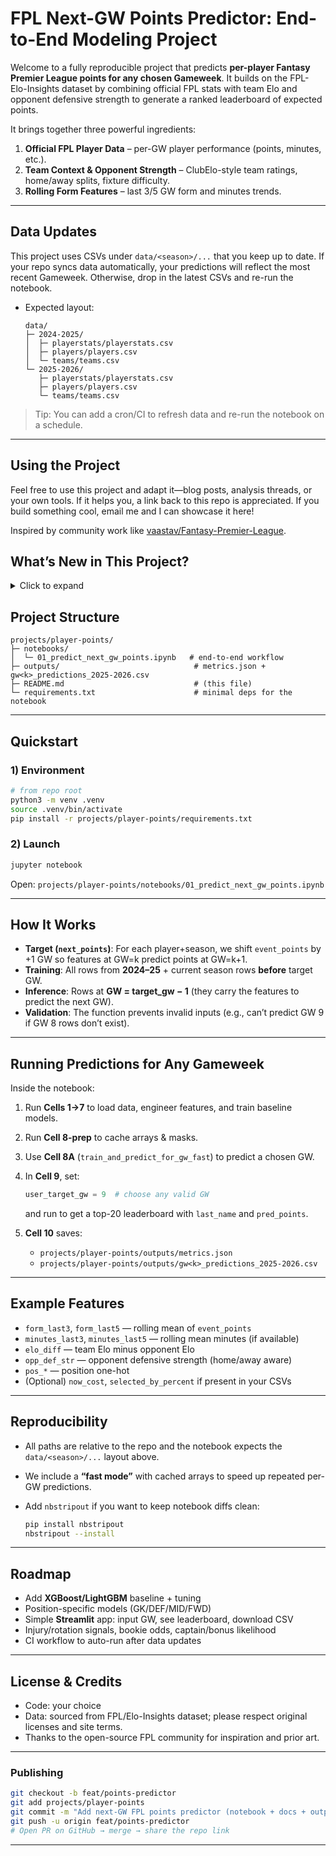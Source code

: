 
# FPL Next-GW Points Predictor: End-to-End Modeling Project

Welcome to a fully reproducible project that predicts **per-player Fantasy Premier League points for any chosen Gameweek**. It builds on the FPL-Elo-Insights dataset by combining official FPL stats with team Elo and opponent defensive strength to generate a ranked leaderboard of expected points.

It brings together three powerful ingredients:

1. **Official FPL Player Data** – per-GW player performance (points, minutes, etc.).
2. **Team Context & Opponent Strength** – ClubElo-style team ratings, home/away splits, fixture difficulty.
3. **Rolling Form Features** – last 3/5 GW form and minutes trends.

---

## Data Updates

This project uses CSVs under `data/<season>/...` that you keep up to date.
If your repo syncs data automatically, your predictions will reflect the most recent Gameweek. Otherwise, drop in the latest CSVs and re-run the notebook.

* Expected layout:

  ```
  data/
  ├─ 2024-2025/
  │  ├─ playerstats/playerstats.csv
  │  ├─ players/players.csv
  │  └─ teams/teams.csv
  └─ 2025-2026/
     ├─ playerstats/playerstats.csv
     ├─ players/players.csv
     └─ teams/teams.csv
  ```

> Tip: You can add a cron/CI to refresh data and re-run the notebook on a schedule.

---

## Using the Project

Feel free to use this project and adapt it—blog posts, analysis threads, or your own tools.
If it helps you, a link back to this repo is appreciated. If you build something cool, email me and I can showcase it here!

Inspired by community work like [vaastav/Fantasy-Premier-League](https://github.com/vaastav/Fantasy-Premier-League).

</details>

## What’s New in This Project?

<details>
<summary>Click to expand</summary>

* **Per-GW Predictions on Demand**: Enter a Gameweek (e.g., GW 9) and get a leaderboard of predicted points.
* **Season-Aware Training**: Trains on all of **2024–25** plus **current 2025–26** up to GW-1, then predicts **GW**.
* **Robust Features**:

  * Rolling form: mean `event_points` over last 3 & 5 GWs
  * Minutes trend: mean minutes over last 3 & 5 GWs
  * **Elo differential**: team Elo − opponent Elo
  * Opponent defensive strength: home/away aware
  * Position one-hot features
* **Models**: Ridge (scaled, numerically stable) and Random Forest (default).
* **Fast Mode**: Cached arrays & precomputed masks for quick per-GW inference + validation so users can’t choose invalid GWs.
* **Clean Outputs**: Metrics JSON + per-GW CSV predictions saved to `projects/player-points/outputs/`.

</details>

## Project Structure

```
projects/player-points/
├─ notebooks/
│  └─ 01_predict_next_gw_points.ipynb   # end-to-end workflow
├─ outputs/                              # metrics.json + gw<k>_predictions_2025-2026.csv
├─ README.md                             # (this file)
└─ requirements.txt                      # minimal deps for the notebook
```

---

## Quickstart

### 1) Environment

```bash
# from repo root
python3 -m venv .venv
source .venv/bin/activate
pip install -r projects/player-points/requirements.txt
```

### 2) Launch

```bash
jupyter notebook
```

Open: `projects/player-points/notebooks/01_predict_next_gw_points.ipynb`

---

## How It Works

* **Target (`next_points`)**: For each player+season, we shift `event_points` by +1 GW so features at GW=k predict points at GW=k+1.
* **Training**: All rows from **2024–25** + current season rows **before** target GW.
* **Inference**: Rows at **GW = target_gw − 1** (they carry the features to predict the next GW).
* **Validation**: The function prevents invalid inputs (e.g., can’t predict GW 9 if GW 8 rows don’t exist).

---

## Running Predictions for Any Gameweek

Inside the notebook:

1. Run **Cells 1→7** to load data, engineer features, and train baseline models.

2. Run **Cell 8-prep** to cache arrays & masks.

3. Use **Cell 8A** (`train_and_predict_for_gw_fast`) to predict a chosen GW.

4. In **Cell 9**, set:

   ```python
   user_target_gw = 9  # choose any valid GW
   ```

   and run to get a top-20 leaderboard with `last_name` and `pred_points`.

5. **Cell 10** saves:

   * `projects/player-points/outputs/metrics.json`
   * `projects/player-points/outputs/gw<k>_predictions_2025-2026.csv`

---

## Example Features

* `form_last3`, `form_last5` — rolling mean of `event_points`
* `minutes_last3`, `minutes_last5` — rolling mean minutes (if available)
* `elo_diff` — team Elo minus opponent Elo
* `opp_def_str` — opponent defensive strength (home/away aware)
* `pos_*` — position one-hot
* (Optional) `now_cost`, `selected_by_percent` if present in your CSVs

---

## Reproducibility

* All paths are relative to the repo and the notebook expects the `data/<season>/...` layout above.
* We include a **“fast mode”** with cached arrays to speed up repeated per-GW predictions.
* Add `nbstripout` if you want to keep notebook diffs clean:

  ```bash
  pip install nbstripout
  nbstripout --install
  ```

---

## Roadmap

* Add **XGBoost/LightGBM** baseline + tuning
* Position-specific models (GK/DEF/MID/FWD)
* Simple **Streamlit** app: input GW, see leaderboard, download CSV
* Injury/rotation signals, bookie odds, captain/bonus likelihood
* CI workflow to auto-run after data updates

---

## License & Credits

* Code: your choice 
* Data: sourced from FPL/Elo-Insights dataset; please respect original licenses and site terms.
* Thanks to the open-source FPL community for inspiration and prior art.

---

### Publishing

```bash
git checkout -b feat/points-predictor
git add projects/player-points
git commit -m "Add next-GW FPL points predictor (notebook + docs + outputs)"
git push -u origin feat/points-predictor
# Open PR on GitHub → merge → share the repo link
```

---

